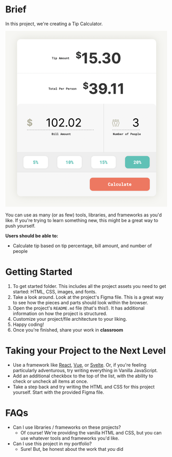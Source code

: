 # Brief

In this project, we're creating a Tip Calculator.

<img src="./preview.png">

You can use as many (or as few) tools, libraries, and frameworks as you'd like. If you're trying to learn something new, this might be a great way to push yourself.

**Users should be able to:**

- Calculate tip based on tip percentage, bill amount, and number of people


# Getting Started

1. To get started folder. This includes all the project assets you need to get started: HTML, CSS, images, and fonts.
2. Take a look around. Look at the project's Figma file. This is a great way to see how the pieces and parts should look within the browser.
3. Open the project's `README.md` file (that's this!). It has additional information on how the project is structured.
4. Customize your project/file architecture to your liking.
5. Happy coding!
6. Once you're finished, share your work in **classroom**

# Taking your Project to the Next Level

- Use a framework like [React](https://reactjs.org/), [Vue](https://vuejs.org/), or [Svelte](https://svelte.dev/). Or, if you're feeling particularly adventurous, try writing everything in Vanilla JavaScript.
- Add an additional checkbox to the top of the list, with the ability to check or uncheck all items at once.
- Take a step back and try writing the HTML and CSS for this project yourself. Start with the provided Figma file.

# FAQs

- Can I use libraries / frameworks on these projects?
  - Of course! We're providing the vanilla HTML and CSS, but you can use whatever tools and frameworks you'd like.
- Can I use this project in my portfolio?
  - Sure! But, be honest about the work that _you_ did
